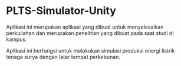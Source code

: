 # PLTS-Simulator-Unity

Aplikasi ini merupakan aplikasi yang dibuat untuk menyelesaikan perkuliahan dan merupakan penelitian yang dibuat pada saat studi di kampus.

Aplikasi ini berfungsi untuk melakukan simulasi produksi energi listrik tenaga surya dengan latar tempat perkebunan.
